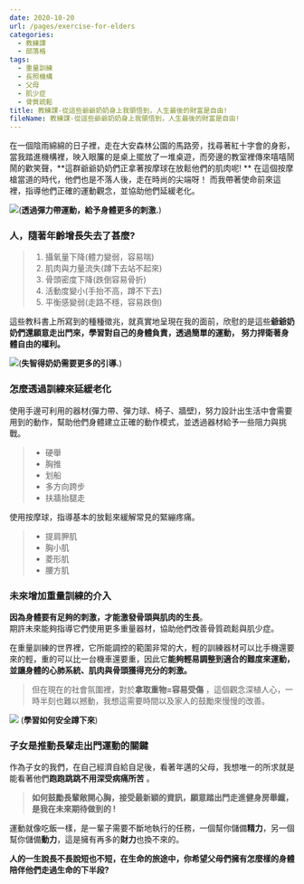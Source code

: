 ```yaml
---
date: 2020-10-20
url: /pages/exercise-for-elders
categories:
  - 教練課
  - 部落格
tags:
  - 重量訓練
  - 長照機構
  - 父母
  - 肌少症
  - 骨質疏鬆
title: 教練課-從這些爺爺奶奶身上我領悟到，人生最後的財富是自由!
fileName: 教練課-從這些爺爺奶奶身上我領悟到，人生最後的財富是自由!
---
```


在一個陰雨綿綿的日子裡，走在大安森林公園的馬路旁，找尋著紅十字會的身影，當我踏進機構裡，映入眼簾的是桌上擺放了一堆桌遊，而旁邊的教室裡傳來嘻嘻鬧鬧的歡笑聲，**這群爺爺奶奶們正拿著按摩球在放鬆他們的肌肉呢! **
在這個按摩槍當道的時代，他們也是不落人後，走在時尚的尖端呀！
而我帶著使命前來這裡，指導他們正確的運動觀念，並協助他們延緩老化。

![](https://cdn.jsdelivr.net/gh/xiang0805/blogimage/img/教練課-從這些爺爺奶奶身上我領悟到，人生最後的財富是自由!-1..jpg)(**透過彈力帶運動，給予身體更多的刺激.**)

### 人，隨著年齡增長失去了甚麼?

> 1.  攝氧量下降(體力變弱，容易喘)
> 2.  肌肉與力量流失(蹲下去站不起來)
> 3.  骨頭密度下降(跌倒容易骨折)
> 4.  活動度變小(手抬不高，蹲不下去)
> 5.  平衡感變弱(走路不穩，容易跌倒)

這些教科書上所寫到的種種徵兆，就真實地呈現在我的面前，欣慰的是這些**爺爺奶奶們還願意走出門來，學習對自己的身體負責，透過簡單的運動，** **努力捍衛著身體自由的權利。**

![](https://cdn.jsdelivr.net/gh/xiang0805/blogimage/img/教練課-從這些爺爺奶奶身上我領悟到，人生最後的財富是自由!-2..jpg)(**失智得奶奶需要更多的引導.**)

### 怎麼透過訓練來延緩老化

使用手邊可利用的器材(彈力帶、彈力球、椅子、牆壁)，努力設計出生活中會需要用到的動作，幫助他們身體建立正確的動作模式，並透過器材給予一些阻力與挑戰。

> - 硬舉
> - 胸推
> - 划船
> - 多方向跨步
> - 扶牆抬腿走

使用按摩球，指導基本的放鬆來緩解常見的緊繃疼痛。

> - 提肩胛肌
> - 胸小肌
> - 菱形肌
> - 腰方肌

### 未來增加重量訓練的介入

**因為身體要有足夠的刺激，才能激發骨頭與肌肉的生長**。  
期許未來能夠指導它們使用更多重量器材，協助他們改善骨質疏鬆與肌少症。

在重量訓練的世界裡，它所能調控的範圍非常的大，輕的訓練器材可以比手機還要來的輕，重的可以比一台機車還要重，因此它**能夠輕易調整到適合的難度來運動，並讓身體的心肺系統、肌肉與骨頭獲得充分的刺激。**

> 但在現在的社會氛圍裡，對於**拿取重物=容易受傷** ，這個觀念深植人心，一時半刻也難以撼動，我想這需要時間以及家人的鼓勵來慢慢的改善。

![](https://cdn.jsdelivr.net/gh/xiang0805/blogimage/img/教練課-從這些爺爺奶奶身上我領悟到，人生最後的財富是自由!-3..jpg)
(**學習如何安全蹲下來**)

### 子女是推動長輩走出門運動的關鍵

作為子女的我們，在自己經濟自給自足後，看著年邁的父母，我想唯一的所求就是能看著他們**跑跑跳跳不用深受病痛所苦** 。

> **如何鼓勵長輩敞開心胸，接受最新穎的資訊，願意踏出門走進健身房舉鐵，是我在未來期待做到的 !**

運動就像吃飯一樣，是一輩子需要不斷地執行的任務，一個幫你儲備**精力**，另一個幫你儲備**動力**，這是擁有再多的**財力**也換不來的。

**人的一生說長不長說短也不短，在生命的旅途中，你希望父母們擁有怎麼樣的身體陪伴他們走過生命的下半段?**
